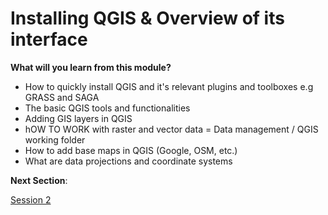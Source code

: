 # Installing QGIS & Overview of its interface
**What will you learn from this module?**

- How to quickly install QGIS and it's relevant plugins and toolboxes e.g GRASS and SAGA
- The basic QGIS tools and functionalities
- Adding GIS layers in QGIS
- hOW TO WORK with raster and vector data
= Data management / QGIS working folder
- How to add base maps in QGIS (Google, OSM, etc.)
- What are data projections and coordinate systems

**Next Section**: 

<a href="Session2.md" title="Session 2">Session 2</a>
